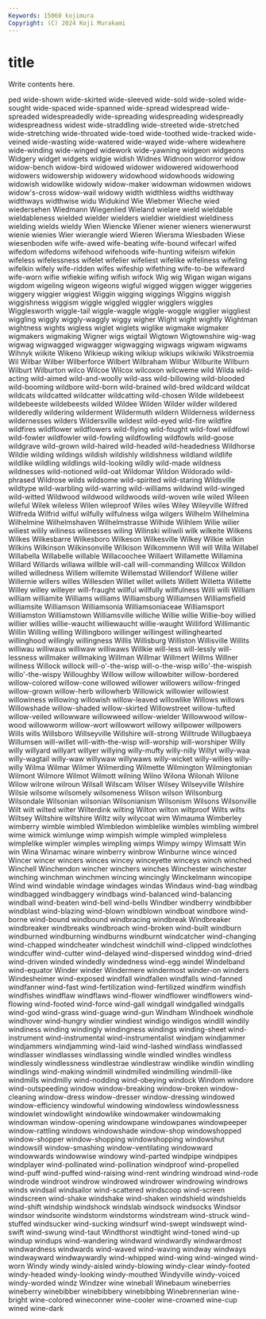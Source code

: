 ```yaml
---
Keywords: 15060 kojimura
Copyright: (C) 2024 Koji Murakami
---
```


# title

Write contents here.



ped wide-shown wide-skirted wide-sleeved wide-sold wide-soled wide-sought
wide-spaced wide-spanned wide-spread widespread wide-spreaded widespreadedly wide-spreading widespreading widespreadly widespreadness
widest wide-straddling wide-streeted wide-stretched wide-stretching wide-throated wide-toed wide-toothed wide-tracked wide-veined
wide-wasting wide-watered wide-wayed wide-where widewhere wide-winding wide-winged widework wide-yawning widgeon
widgeons Widgery widget widgets widgie widish Widnes Widnoon widorror widow
widow-bench widow-bird widowed widower widowered widowerhood widowers widowership widowery widowhood
widowhoods widowing widowish widowlike widowly widow-maker widowman widowmen widows widow's-cross
widow-wail widowy width widthless widths widthway widthways widthwise widu Widukind
Wie Wiebmer Wieche wied wiedersehen Wiedmann Wiegenlied Wieland wielare wield
wieldable wieldableness wielded wielder wielders wieldier wieldiest wieldiness wielding wields
wieldy Wien Wiencke Wiener wiener wieners wienerwurst wienie wienies Wier
wierangle wierd Wieren Wiersma Wiesbaden Wiese wiesenboden wife wife-awed wife-beating
wife-bound wifecarl wifed wifedom wifedoms wifehood wifehoods wife-hunting wifeism wifekin
wifeless wifelessness wifelet wifelier wifeliest wifelike wifeliness wifeling wifelkin wifely
wife-ridden wifes wifeship wifething wife-to-be wifeward wife-worn wifie wifiekie wifing
wifish wifock Wig wig Wigan wigan wigans wigdom wigeling wigeon
wigeons wigful wigged wiggen wigger wiggeries wiggery wiggier wiggiest Wiggin
wigging wiggings Wiggins wiggish wiggishness wiggism wiggle wiggled wiggler wigglers
wiggles Wigglesworth wiggle-tail wiggle-waggle wiggle-woggle wigglier wiggliest wiggling wiggly wiggly-waggly
wiggy wigher Wight wight wightly Wightman wightness wights wigless wiglet
wiglets wiglike wigmake wigmaker wigmakers wigmaking Wigner wigs wigtail Wigtown
Wigtownshire wig-wag wigwag wigwagged wigwagger wigwagging wigwags wigwam wigwams Wihnyk
wiikite Wikeno Wikieup wiking wikiup wikiups wikiwiki Wikstroemia Wil Wilbar
Wilber Wilberforce Wilbert Wilbraham Wilbur Wilburite Wilburn Wilburt Wilburton wilco
Wilcoe Wilcox wilcoxon wilcweme wild Wilda wild-acting wild-aimed wild-and-woolly wild-ass
wild-billowing wild-blooded wild-booming wildbore wild-born wild-brained wild-bred wildcard wildcat wildcats
wildcatted wildcatter wildcatting wild-chosen Wilde wildebeest wildebeeste wildebeests wilded Wildee
Wilden Wilder wilder wildered wilderedly wildering wilderment Wildermuth wildern Wilderness
wilderness wildernesses wilders Wildersville wildest wild-eyed wild-fire wildfire wildfires wildflower
wildflowers wild-flying wild-fought wild-fowl wildfowl wild-fowler wildfowler wild-fowling wildfowling wildfowls
wild-goose wildgrave wild-grown wild-haired wild-headed wild-headedness Wildhorse Wildie wilding wildings
wildish wildishly wildishness wildland wildlife wildlike wildling wildlings wild-looking wildly
wild-made wildness wildnesses wild-notioned wild-oat Wildomar Wildon Wildorado wild-phrased Wildrose
wilds wildsome wild-spirited wild-staring Wildsville wildtype wild-warbling wild-warring wild-williams wildwind
wild-winged wild-witted Wildwood wildwood wildwoods wild-woven wile wiled Wileen wileful
Wilek wileless Wilen wileproof Wiles wiles Wiley Wileyville Wilfred Wilfreda
Wilfrid wilful wilfully wilfulness wilga wilgers Wilhelm Wilhelmina Wilhelmine Wilhelmshaven
Wilhelmstrasse Wilhide Wilhlem Wilie wilier wiliest wilily wiliness wilinesses wiling
Wilinski wiliwili wilk wilkeite Wilkens Wilkes Wilkesbarre Wilkesboro Wilkeson Wilkesville
Wilkey Wilkie wilkin Wilkins Wilkinson Wilkinsonville Wilkison Wilkommenn Will will
Willa Willabel Willabella Willabelle willable Willacoochee Willaert Willamette Willamina Willard
Willards willawa willble will-call will-commanding Willcox Willdon willed willedness Willem
willemite Willemstad Willendorf Willene willer Willernie willers willes Willesden Willet
willet willets Willett Willetta Willette Willey willey willeyer will-fraught willful
willfully willfulness Willi willi William william williamite Williams williams Williamsburg
Williamsen Williamsfield williamsite Williamson Williamsonia Williamsoniaceae Williamsport Williamston Williamstown Williamsville
williche Willie willie Willie-boy willied willier willies willie-waucht williewaucht willie-waught
Williford Willimantic Willin Willing willing Willingboro willinger willingest willinghearted willinghood
willingly willingness Willis Willisburg Williston Willisville Willits williwau williwaus williwaw
williwaws Willkie will-less will-lessly will-lessness willmaker willmaking Willman Willmar Willmert
Willms Willner willness Willock willock will-o'-the-wisp will-o-the-wisp willo'-the-wispish willo'-the-wispy Willoughby
Willow willow willowbiter willow-bordered willow-colored willow-cone willowed willower willowers willow-fringed
willow-grown willow-herb willowherb Willowick willowier willowiest willowiness willowing willowish willow-leaved
willowlike Willows willows Willowshade willow-shaded willow-skirted Willowstreet willow-tufted willow-veiled willowware
willowweed willow-wielder Willowwood willow-wood willowworm willow-wort willowwort willowy willpower willpowers
Wills wills Willsboro Willseyville Willshire will-strong Willtrude Willugbaeya Willumsen will-willet
will-with-the-wisp will-worship will-worshiper Willy willy willyard willyart willyer willying willy-mufty
willy-nilly Willyt willy-waa willy-wagtail willy-waw willywaw willywaws willy-wicket willy-willies willy-willy
Wilma Wilmar Wilmer Wilmerding Wilmette Wilmington Wilmingtonian Wilmont Wilmore Wilmot
Wilmott wilning Wilno Wilona Wilonah Wilone Wilow wilrone wilroun Wilsall
Wilscam Wilser Wilsey Wilseyville Wilshire Wilsie wilsome wilsomely wilsomeness Wilson
wilson Wilsonburg Wilsondale Wilsonian wilsonian Wilsonianism Wilsonism Wilsons Wilsonville Wilt
wilt wilted wilter Wilterdink wilting Wilton wilton wiltproof Wilts wilts
Wiltsey Wiltshire wiltshire Wiltz wily wilycoat wim Wimauma Wimberley wimberry
wimble wimbled Wimbledon wimblelike wimbles wimbling wimbrel wime wimick wimlunge
wimp wimpish wimple wimpled wimpleless wimplelike wimpler wimples wimpling wimps
Wimpy wimpy Wimsatt Win win Wina Winamac winare winberry winbrow
Winburne wince winced Wincer wincer wincers winces wincey winceyette winceys
winch winched Winchell Winchendon wincher winchers winches Winchester winchester winching
winchman winchmen wincing wincingly Winckelmann wincopipe Wind wind windable windage
windages windas Windaus wind-bag windbag windbagged windbaggery windbags wind-balanced wind-balancing
windball wind-beaten wind-bell wind-bells Windber windberry windbibber windblast wind-blazing wind-blown
windblown windboat windbore wind-borne wind-bound windbound windbracing windbreak Windbreaker windbreaker
windbreaks windbroach wind-broken wind-built windburn windburned windburning windburns windburnt windcatcher
wind-changing wind-chapped windcheater windchest windchill wind-clipped windclothes windcuffer wind-cutter wind-delayed
wind-dispersed winddog wind-dried wind-driven winded windedly windedness wind-egg windel Windelband
wind-equator Winder winder Windermere windermost winder-on winders Windesheimer wind-exposed windfall
windfallen windfalls wind-fanned windfanner wind-fast wind-fertilization wind-fertilized windfirm windfish windfishes
windflaw windflaws wind-flower windflower windflowers wind-flowing wind-footed wind-force wind-gall windgall
windgalled windgalls wind-god wind-grass wind-guage wind-gun Windham Windhoek windhole windhover
wind-hungry windier windiest windigo windigos windill windily windiness winding windingly
windingness windings winding-sheet wind-instrument wind-instrumental wind-instrumentalist windjam windjammer windjammers windjamming
wind-laid wind-lashed windlass windlassed windlasser windlasses windlassing windle windled windles
windless windlessly windlessness windlestrae windlestraw windlike windlin windling windlings wind-making
windmill windmilled windmilling windmill-like windmills windmilly wind-nodding wind-obeying windock Windom
windore wind-outspeeding window window-breaking window-broken window-cleaning window-dress window-dresser window-dressing windowed
window-efficiency windowful windowing windowless windowlessness windowlet windowlight windowlike windowmaker windowmaking
windowman window-opening windowpane windowpanes windowpeeper window-rattling windows windowshade window-shop windowshopped
window-shopper window-shopping windowshopping windowshut windowsill window-smashing window-ventilating windowward windowwards windowwise
windowy wind-parted windpipe windpipes windplayer wind-pollinated wind-pollination windproof wind-propelled wind-puff
wind-puffed wind-raising wind-rent windring windroad wind-rode windrode windroot windrow windrowed
windrower windrowing windrows winds windsail windsailor wind-scattered windscoop wind-screen windscreen
wind-shake windshake wind-shaken windshield windshields wind-shift windship windshock windslab windsock
windsocks Windsor windsor windsorite windstorm windstorms windstream wind-struck wind-stuffed windsucker
wind-sucking windsurf wind-swept windswept wind-swift wind-swung wind-taut Windthorst windtight wind-toned
wind-up windup windups wind-wandering windward windwardly windwardmost windwardness windwards wind-waved
wind-waving windway windways windwayward windwaywardly wind-whipped wind-wing wind-winged wind-worn Windy
windy windy-aisled windy-blowing windy-clear windy-footed windy-headed windy-looking windy-mouthed Windyville windy-voiced
windy-worded windz Windzer wine wineball Winebaum wineberries wineberry winebibber winebibbery
winebibbing Winebrennerian wine-bright wine-colored wineconner wine-cooler wine-crowned wine-cup wined wine-dark
